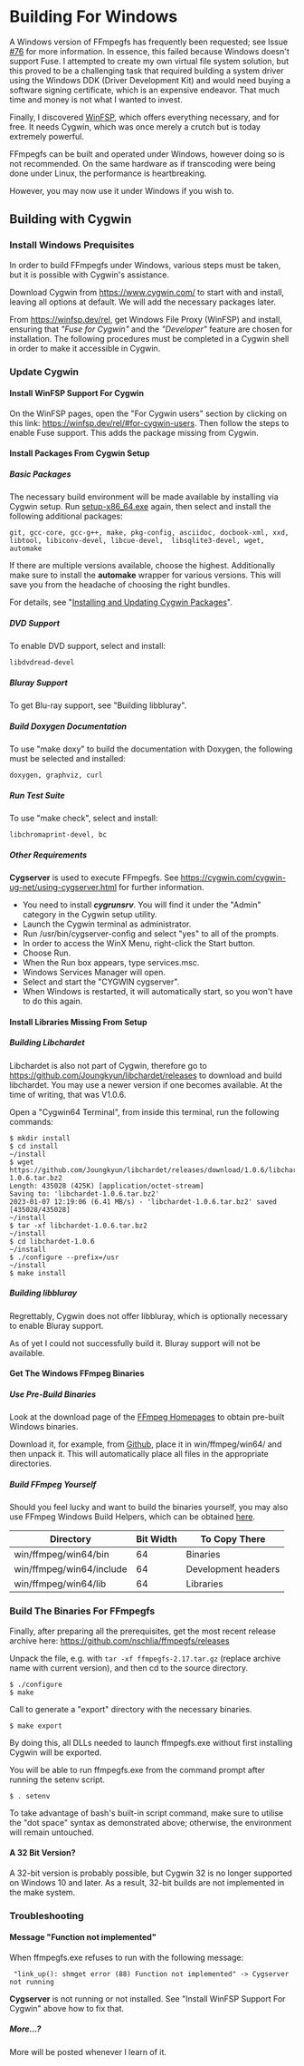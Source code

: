 Building For Windows
====================

A Windows version of FFmpegfs has frequently been requested; see Issue [#76](https://github.com/nschlia/ffmpegfs/issues/76) for more information. In essence, this failed because Windows doesn't support Fuse. I attempted to create my own virtual file system solution, but this proved to be a challenging task that required building a system driver using the Windows DDK (Driver Development Kit) and would need buying  a software signing certificate, which is an expensive endeavor. That much time and money is not what I wanted to invest.

Finally, I discovered [WinFSP](https://winfsp.dev/), which offers everything necessary, and for free. It needs Cygwin, which was once merely a crutch but is today extremely powerful.

FFmpegfs can be built and operated under Windows, however doing so is not recommended. On the same hardware as if transcoding were being done under Linux, the performance is heartbreaking.

However, you may now use it under Windows if you wish to.

## Building with Cygwin

### Install Windows Prequisites

In order to build FFmpegfs under Windows, various steps must be taken, but it is possible with Cygwin's assistance.

Download Cygwin from https://www.cygwin.com/ to start with and install, leaving all options at default. We will add the necessary packages later.

From https://winfsp.dev/rel, get Windows File Proxy (WinFSP) and install, ensuring that *"Fuse for Cygwin"* and the *"Developer"* feature are chosen for installation. The following procedures must be completed in a Cygwin shell in order to make it accessible in Cygwin.

### Update Cygwin

#### Install WinFSP Support For Cygwin

On the WinFSP pages, open the "For Cygwin users" section by clicking on this link: https://winfsp.dev/rel/#for-cygwin-users. Then follow the steps to enable Fuse support. This adds the package missing from Cygwin.

#### Install Packages From Cygwin Setup

##### Basic Packages

The necessary build environment will be made available by installing via Cygwin setup. Run [setup-x86_64.exe](https://www.cygwin.com/setup-x86_64.exe) again, then select and install the following additional packages:

```
git, gcc-core, gcc-g++, make, pkg-config, asciidoc, docbook-xml, xxd, libtool, libiconv-devel, libcue-devel,  libsqlite3-devel, wget, automake
```
If there are multiple versions available, choose the highest. Additionally make sure to install the **automake** wrapper for various versions. This will save you from the headache of choosing the right bundles.

For details, see "[Installing and Updating Cygwin Packages](https://www.cygwin.com/install.html)".

##### DVD Support

To enable DVD support, select and install:

```
libdvdread-devel
```
##### Bluray Support

To get Blu-ray support, see "Building libbluray".

##### Build Doxygen Documentation

 To use "make doxy" to build the documentation with Doxygen, the following must be selected and installed:

```
doxygen, graphviz, curl
```
##### Run Test Suite

To use "make check", select and install:

```
libchromaprint-devel, bc
```
##### Other Requirements

**Cygserver** is used to execute FFmpegfs. See https://cygwin.com/cygwin-ug-net/using-cygserver.html for further information.

* You need to install ***cygrunsrv***. You will find it under the "Admin" category in the Cygwin setup utility.
* Launch the Cygwin terminal as administrator.
* Run /usr/bin/cygserver-config and select "yes" to all of the prompts.
* In order to access the WinX Menu, right-click the Start button.
* Choose Run.
* When the Run box appears, type services.msc.
* Windows Services Manager will open.
* Select and start the "CYGWIN cygserver".
* When Windows is restarted, it will automatically start, so you won't have to do this again.

#### Install Libraries Missing From Setup

##### Building Libchardet

Libchardet is also not part of Cygwin, therefore go to https://github.com/Joungkyun/libchardet/releases to download and build libchardet. You may use a newer version if one becomes available. At the time of writing, that was V1.0.6.

Open a "Cygwin64 Terminal", from inside this terminal, run the following commands:

```
$ mkdir install
$ cd install
~/install
$ wget https://github.com/Joungkyun/libchardet/releases/download/1.0.6/libchardet-1.0.6.tar.bz2
Length: 435028 (425K) [application/octet-stream]
Saving to: 'libchardet-1.0.6.tar.bz2'
2023-01-07 12:19:06 (6.41 MB/s) - 'libchardet-1.0.6.tar.bz2' saved [435028/435028]
~/install
$ tar -xf libchardet-1.0.6.tar.bz2
~/install
$ cd libchardet-1.0.6
~/install
$ ./configure --prefix=/usr
~/install
$ make install
```

##### Building libbluray

Regrettably, Cygwin does not offer libbluray, which is optionally necessary to enable Bluray support.

As of yet I could not successfully build it. Bluray support will not be available.

#### Get The Windows FFmpeg Binaries

##### Use Pre-Build Binaries

Look at the download page of the [FFmpeg Homepages](https://ffmpeg.org/download.html#build-windows) to obtain pre-built Windows binaries.

Download it, for example, from [Github](https://github.com/BtbN/FFmpeg-Builds/releases/download/latest/ffmpeg-master-latest-win64-gpl-shared.zip), place it in win/ffmpeg/win64/
and then unpack it. This will automatically place all files in the appropriate directories.

##### Build FFmpeg Yourself

Should you feel lucky and want to build the binaries yourself, you may also use FFmpeg Windows Build Helpers, which can be obtained [here](https://github.com/rdp/ffmpeg-windows-build-helpers).

| Directory                | Bit Width | To Copy There       |
| ------------------------ | --------- | ------------------- |
| win/ffmpeg/win64/bin     |        64 | Binaries            |
| win/ffmpeg/win64/include |        64 | Development headers |
| win/ffmpeg/win64/lib     |        64 | Libraries           |

### Build The Binaries For FFmpegfs

Finally, after preparing all the prerequisites, get the most recent release archive here: https://github.com/nschlia/ffmpegfs/releases

Unpack the file, e.g. with `tar -xf ffmpegfs-2.17.tar.gz` (replace archive name with current version), and then cd to the source directory.

```
$ ./configure
$ make
```

Call to generate a "export" directory with the necessary binaries.

```
$ make export
```

By doing this, all DLLs needed to launch ffmpegfs.exe without first installing Cygwin will be exported.

You will be able to run ffmpegfs.exe from the command prompt after running the setenv script.

```
$ . setenv
```

To take advantage of bash's built-in script command, make sure to utilise the "dot space" syntax as demonstrated above; otherwise, the environment will remain untouched.

#### A 32 Bit Version?
A 32-bit version is probably possible, but Cygwin 32 is no longer supported on Windows 10 and later. As a result, 32-bit builds are not implemented in the make system.

### Troubleshooting

#### Message "Function not implemented"

When ffmpegfs.exe refuses to run with the following message:

```
 "link_up(): shmget error (88) Function not implemented" -> Cygserver not running
```

**Cygserver** is not running or not installed. See "Install WinFSP Support For Cygwin" above how to fix that.

##### More...?

More will be posted whenever I learn of it.

